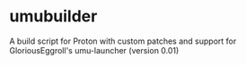 # umubuilder
A build script for Proton with custom patches and support for GloriousEggroll's umu-launcher (version 0.01)
